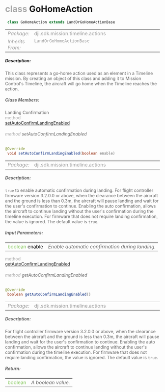 <div class="article"><h1 ><font color="#AAA">class </font>GoHomeAction</h1></div>

~~~java
 class GoHomeAction extends LandOrGoHomeActionBase 
~~~

<html><table class="table-supportedby"><tr valign="top"><td width=15%><font color="#999"><i>Package:</i></td><td width=85%><font color="#999">dji.sdk.mission.timeline.actions</td></tr><tr valign="top"><td width=15%><font color="#999"><i>Inherits From:</i></td><td width=85%><font color="#999"><code>LandOrGoHomeActionBase</code></td></tr></table></html>



##### Description:



<font color="#666">This class represents a go-home action used as an element in a Timeline mission. By creating an object of this class and adding it to Mission Control's Timeline,  the aircraft will go home when the Timeline reaches the action.



##### Class Members:

<div class="api-row" id="djigohomeaction_setautoconfirmlandingenabled"><div class="api-col left">Landing Confirmation</div><div class="api-col middle" style="color:#AAA">method</div><div class="api-col right"><a class="trigger" href="#djigohomeaction_setautoconfirmlandingenabled_inline">setAutoConfirmLandingEnabled</a></div></div><div class="inline-doc" id="djigohomeaction_setautoconfirmlandingenabled_inline"

><div class="article"><h6 ><font color="#AAA">method </font>setAutoConfirmLandingEnabled</h6></div>

~~~java
@Override
 void setAutoConfirmLandingEnabled(boolean enable) 
~~~

<html><table class="table-supportedby"><tr valign="top"><td width=15%><font color="#999"><i>Package:</i></td><td width=85%><font color="#999">dji.sdk.mission.timeline.actions</td></tr></table></html>



##### Description:



<font color="#666"><code>true</code> to enable automatic confirmation during landing. For flight controller firmware  version 3.2.0.0 or above, when the clearance between the aircraft and the ground is less  than 0.3m, the aircraft will pause landing and wait for the user's confirmation to continue.  Enabling the auto confirmation, allows the aircraft to continue landing without the user's  confirmation during the timeline execution. For firmware that does not require landing  confirmation, the value is ignored. The default value is <code>true</code>.



##### Input Parameters:

<html><table class="table-inline-parameters"><tr valign="top"><td><font color="#70BF41">boolean <font color="#000">enable</td><td><font color="#666"><i>Enable automatic confirmation during landing.</i></td></tr></table></html></div>

<div class="api-row" id="djigohomeaction_getautoconfirmlandingenabled"><div class="api-col left"></div><div class="api-col middle" style="color:#AAA">method</div><div class="api-col right"><a class="trigger" href="#djigohomeaction_getautoconfirmlandingenabled_inline">getAutoConfirmLandingEnabled</a></div></div><div class="inline-doc" id="djigohomeaction_getautoconfirmlandingenabled_inline"

><div class="article"><h6 ><font color="#AAA">method </font>getAutoConfirmLandingEnabled</h6></div>

~~~java
@Override
 boolean getAutoConfirmLandingEnabled() 
~~~

<html><table class="table-supportedby"><tr valign="top"><td width=15%><font color="#999"><i>Package:</i></td><td width=85%><font color="#999">dji.sdk.mission.timeline.actions</td></tr></table></html>



##### Description:



<font color="#666">For flight controller firmware version 3.2.0.0 or above, when the clearance between the  aircraft and the ground is less than 0.3m, the aircraft will pause landing and wait for the  user's confirmation to continue. Enabling the auto confirmation, allows the aircraft to  continue landing without the user's confirmation during the timeline execution. For firmware that  does not require landing confirmation, the value is ignored. The default value  is <code>true</code>.



##### Return:

<html><table class="table-inline-parameters"><tr valign="top"><td><font color="#70BF41">boolean</td><td><font color="#666"><i>A boolean value.</i></td></tr></table></html></div>



